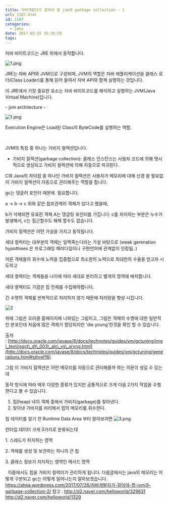 ```yaml
---
title: 자바개발자가 알아야 할 jvm과 garbage collection - 1
url: 1107.html
id: 1107
categories:
  - java
date: 2017-05-25 15:34:59
tags:
---
```


자바 바이트코드는 JRE 위에서 동작합니다.

![1.png](https://ahea.files.wordpress.com/2017/05/1.jpg)

JRE는 자바 API와 JVM으로 구성되며, JVM의 역할은 자바 애플리케이션을 클래스 로더(Class Loader)를 통해 읽어 들여서 자바 API와 함께 실행하는 것입니다.

이 JRE에서 가장 중요한 요소는 자바 바이트코드를 해석하고 실행하는 JVM(Java Virtual Machine)입니다.

\- jvm architecture -

![1.png](https://ahea.files.wordpress.com/2017/05/11.png)

Execution Engine은 Load된 Class의 ByteCode를 실행하는 역할.

 

JVM의 특징 중 하나는 가비지 컬렉션입니다.

*   가비지 컬렉션(garbage collection): 클래스 인스턴스는 사용자 코드에 의해 명시적으로 생성되고 가비지 컬렉션에 의해 자동으로 파괴된다.

C와 Java의 차이점 중 하나인 가바지 컬렉션은 사용자가 메모리에 대해 신경 쓸 필요없이 가비지 컬렉션이 자동으로 관리해주는 역할을 합니다.

gc는 댕글러 포인터 때문에  필요합니다.

a -> b -> c 위와 같은 참조관계의 객체가 있다고 했을때,

b가 삭제되면 유효한 객체 A는 댕글링 포인터를 가집니다. c를 차지하는 부분은 누수가 발생해서, c는 접근할수도 해제 할수도 없습니다.

가비지 컬렉션은 어떤 가설을 가지고 동작됩니다.

세대 컬럭터는 대부분의 객체는 일찍죽는다라는 가설 바탕으로 (weak gerenation hypothises 은 프로그래밍 패러다임이나 구현언어에 관계없이 인정됨..)

어른 객체들의 회수에 노력을 집중함으로 최소한의 노력으로 최대한의 수율을 얻고자 시도하고

세대 컬렉터는 객체들을 나이에 따라 세대로 분리하고 별개의 영역에 배치합니다.

새대 컬렉터도 가끔은 힙 전체를 수집해야합니다.

긴 수명의 객체를 반복적으로 처리하지 않기 때문에 처리량을 향상 시킵니다.

![2](https://ahea.files.wordpress.com/2017/05/21.png)

위에 그림은 오라클 홈페이지에 나와있는 그림이고, 그림은 객체의 수명에 대한 일반적인 분포인데 처음에 많은 객체가 할당되지만 'die young'한것을 확인 할 수 있습니다.

출처 : [http://docs.oracle.com/javase/8/docs/technotes/guides/vm/gctuning/img\_text/jsgct\_dt\_003\_alc\_vs\_srvng.html](http://docs.oracle.com/javase/8/docs/technotes/guides/vm/gctuning/generations.html#sthref16)

그럼 이 가비지 컬렉션은 어떤 메모리를 자동으로 관리해줄까 하는 의문이 생길 수 있는데

동작 방식에 따라 매우 다양한 종류가 있지만 공통적으로 크게 다음 2가지 작업을 수행한다고 볼 수 있습니다.

1.  힙(heap) 내의 객체 중에서 가비지(garbage)를 찾아낸다.
2.  찾아낸 가비지를 처리해서 힙의 메모리를 회수한다.

힙 데이터를 알기 전 Runtime Data Area 부터 알아보자면 ![3.png](https://ahea.files.wordpress.com/2017/05/3.png)

런타임 데이터 크게 3가지로 분류되는데

1\. 스레드가 차지하는 영역

2\. 객체를 생성 및 보관하는 하나의 큰 힙

3\. 클래스 정보가 차지하는 영역인 메서드 영역

  이중에서도 힙을 가비지 컬럭터가 관리하게 됩니다. 다음글에서는 java의 메모리는 어떻게 구분되고 gc는 어떻게 일어나는지 알아보겟습니다. https://ahea.wordpress.com/2017/07/26/자바개발자가-알아야-할-jvm과-garbage-collection-2/ 참고 : http://d2.naver.com/helloworld/329631 http://d2.naver.com/helloworld/1329